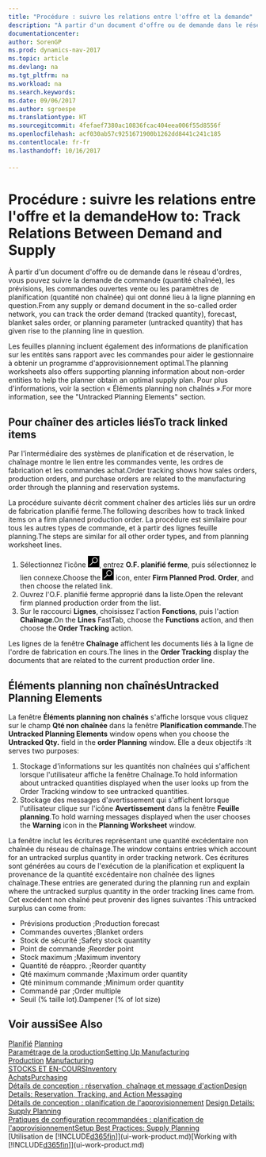 ```yaml
---
title: "Procédure : suivre les relations entre l'offre et la demande"
description: "À partir d'un document d'offre ou de demande dans le réseau d'ordres, vous pouvez suivre la demande de commande (quantité chaînée), les prévisions, les commandes ouvertes vente ou les paramètres de planification (quantité non chaînée) qui ont donné lieu à la ligne planning en question."
documentationcenter: 
author: SorenGP
ms.prod: dynamics-nav-2017
ms.topic: article
ms.devlang: na
ms.tgt_pltfrm: na
ms.workload: na
ms.search.keywords: 
ms.date: 09/06/2017
ms.author: sgroespe
ms.translationtype: HT
ms.sourcegitcommit: 4fefaef7380ac10836fcac404eea006f55d8556f
ms.openlocfilehash: acf030ab57c9251671900b1262dd8441c241c185
ms.contentlocale: fr-fr
ms.lasthandoff: 10/16/2017

---
```

# <a name="how-to-track-relations-between-demand-and-supply"></a><span data-ttu-id="09367-103">Procédure : suivre les relations entre l'offre et la demande</span><span class="sxs-lookup"><span data-stu-id="09367-103">How to: Track Relations Between Demand and Supply</span></span>
<span data-ttu-id="09367-104">À partir d'un document d'offre ou de demande dans le réseau d'ordres, vous pouvez suivre la demande de commande (quantité chaînée), les prévisions, les commandes ouvertes vente ou les paramètres de planification (quantité non chaînée) qui ont donné lieu à la ligne planning en question.</span><span class="sxs-lookup"><span data-stu-id="09367-104">From any supply or demand document in the so-called order network, you can track the order demand (tracked quantity), forecast, blanket sales order, or planning parameter (untracked quantity) that has given rise to the planning line in question.</span></span>

<span data-ttu-id="09367-105">Les feuilles planning incluent également des informations de planification sur les entités sans rapport avec les commandes pour aider le gestionnaire à obtenir un programme d'approvisionnement optimal.</span><span class="sxs-lookup"><span data-stu-id="09367-105">The planning worksheets also offers supporting planning information about non-order entities to help the planner obtain an optimal supply plan.</span></span> <span data-ttu-id="09367-106">Pour plus d'informations, voir la section « Éléments planning non chaînés ».</span><span class="sxs-lookup"><span data-stu-id="09367-106">For more information, see the "Untracked Planning Elements" section.</span></span>

## <a name="to-track-linked-items"></a><span data-ttu-id="09367-107">Pour chaîner des articles liés</span><span class="sxs-lookup"><span data-stu-id="09367-107">To track linked items</span></span>
<span data-ttu-id="09367-108">Par l'intermédiaire des systèmes de planification et de réservation, le chaînage montre le lien entre les commandes vente, les ordres de fabrication et les commandes achat.</span><span class="sxs-lookup"><span data-stu-id="09367-108">Order tracking shows how sales orders, production orders, and purchase orders are related to the manufacturing order through the planning and reservation systems.</span></span>

<span data-ttu-id="09367-109">La procédure suivante décrit comment chaîner des articles liés sur un ordre de fabrication planifié ferme.</span><span class="sxs-lookup"><span data-stu-id="09367-109">The following describes how to track linked items on a firm planned production order.</span></span> <span data-ttu-id="09367-110">La procédure est similaire pour tous les autres types de commande, et à partir des lignes feuille planning.</span><span class="sxs-lookup"><span data-stu-id="09367-110">The steps are similar for all other order types, and from planning worksheet lines.</span></span>

1. <span data-ttu-id="09367-111">Sélectionnez l'icône ![Page ou état pour la recherche](media/ui-search/search_small.png "Page ou état pour la recherche"), entrez **O.F. planifié ferme**, puis sélectionnez le lien connexe.</span><span class="sxs-lookup"><span data-stu-id="09367-111">Choose the ![Search for Page or Report](media/ui-search/search_small.png "Search for Page or Report icon") icon, enter **Firm Planned Prod. Order**, and then choose the related link.</span></span>
2. <span data-ttu-id="09367-112">Ouvrez l'O.F. planifié ferme approprié dans la liste.</span><span class="sxs-lookup"><span data-stu-id="09367-112">Open the relevant firm planned production order from the list.</span></span>
3. <span data-ttu-id="09367-113">Sur le raccourci **Lignes**, choisissez l'action **Fonctions**, puis l'action **Chaînage**.</span><span class="sxs-lookup"><span data-stu-id="09367-113">On the **Lines** FastTab, choose the **Functions** action, and then choose the **Order Tracking** action.</span></span>

<span data-ttu-id="09367-114">Les lignes de la fenêtre **Chaînage** affichent les documents liés à la ligne de l'ordre de fabrication en cours.</span><span class="sxs-lookup"><span data-stu-id="09367-114">The lines in the **Order Tracking** display the documents that are related to the current production order line.</span></span>

## <a name="untracked-planning-elements"></a><span data-ttu-id="09367-115">Éléments planning non chaînés</span><span class="sxs-lookup"><span data-stu-id="09367-115">Untracked Planning Elements</span></span>
<span data-ttu-id="09367-116">La fenêtre **Éléments planning non chaînés** s'affiche lorsque vous cliquez sur le champ **Qté non chaînée** dans la fenêtre **Planification commande**.</span><span class="sxs-lookup"><span data-stu-id="09367-116">The **Untracked Planning Elements** window opens when you choose the **Untracked Qty.** field in the **order Planning** window.</span></span> <span data-ttu-id="09367-117">Elle a deux objectifs :</span><span class="sxs-lookup"><span data-stu-id="09367-117">It serves two purposes:</span></span>

1. <span data-ttu-id="09367-118">Stockage d'informations sur les quantités non chaînées qui s'affichent lorsque l'utilisateur affiche la fenêtre Chaînage.</span><span class="sxs-lookup"><span data-stu-id="09367-118">To hold information about untracked quantities displayed when the user looks up from the Order Tracking window to see untracked quantities.</span></span>
2. <span data-ttu-id="09367-119">Stockage des messages d'avertissement qui s'affichent lorsque l'utilisateur clique sur l'icône **Avertissement** dans la fenêtre **Feuille planning**.</span><span class="sxs-lookup"><span data-stu-id="09367-119">To hold warning messages displayed when the user chooses the **Warning** icon in the **Planning Worksheet** window.</span></span>

<span data-ttu-id="09367-120">La fenêtre inclut les écritures représentant une quantité excédentaire non chaînée du réseau de chaînage.</span><span class="sxs-lookup"><span data-stu-id="09367-120">The window contains entries which account for an untracked surplus quantity in order tracking network.</span></span> <span data-ttu-id="09367-121">Ces écritures sont générées au cours de l'exécution de la planification et expliquent la provenance de la quantité excédentaire non chaînée des lignes chaînage.</span><span class="sxs-lookup"><span data-stu-id="09367-121">These entries are generated during the planning run and explain where the untracked surplus quantity in the order tracking lines came from.</span></span> <span data-ttu-id="09367-122">Cet excédent non chaîné peut provenir des lignes suivantes :</span><span class="sxs-lookup"><span data-stu-id="09367-122">This untracked surplus can come from:</span></span>

- <span data-ttu-id="09367-123">Prévisions production ;</span><span class="sxs-lookup"><span data-stu-id="09367-123">Production forecast</span></span>
- <span data-ttu-id="09367-124">Commandes ouvertes ;</span><span class="sxs-lookup"><span data-stu-id="09367-124">Blanket orders</span></span>
- <span data-ttu-id="09367-125">Stock de sécurité ;</span><span class="sxs-lookup"><span data-stu-id="09367-125">Safety stock quantity</span></span>
- <span data-ttu-id="09367-126">Point de commande ;</span><span class="sxs-lookup"><span data-stu-id="09367-126">Reorder point</span></span>
- <span data-ttu-id="09367-127">Stock maximum ;</span><span class="sxs-lookup"><span data-stu-id="09367-127">Maximum inventory</span></span>
- <span data-ttu-id="09367-128">Quantité de réappro. ;</span><span class="sxs-lookup"><span data-stu-id="09367-128">Reorder quantity</span></span>
- <span data-ttu-id="09367-129">Qté maximum commande ;</span><span class="sxs-lookup"><span data-stu-id="09367-129">Maximum order quantity</span></span>
- <span data-ttu-id="09367-130">Qté minimum commande ;</span><span class="sxs-lookup"><span data-stu-id="09367-130">Minimum order quantity</span></span>
- <span data-ttu-id="09367-131">Commandé par ;</span><span class="sxs-lookup"><span data-stu-id="09367-131">Order multiple</span></span>
- <span data-ttu-id="09367-132">Seuil (% taille lot).</span><span class="sxs-lookup"><span data-stu-id="09367-132">Dampener (% of lot size)</span></span>

## <a name="see-also"></a><span data-ttu-id="09367-133">Voir aussi</span><span class="sxs-lookup"><span data-stu-id="09367-133">See Also</span></span>  
<span data-ttu-id="09367-134">[Planifié](production-planning.md) </span><span class="sxs-lookup"><span data-stu-id="09367-134">[Planning](production-planning.md) </span></span>  
[<span data-ttu-id="09367-135">Paramétrage de la production</span><span class="sxs-lookup"><span data-stu-id="09367-135">Setting Up Manufacturing</span></span>](production-configure-production-processes.md)  
<span data-ttu-id="09367-136">[Production](production-manage-manufacturing.md)  </span><span class="sxs-lookup"><span data-stu-id="09367-136">[Manufacturing](production-manage-manufacturing.md)  </span></span>  
[<span data-ttu-id="09367-137">STOCKS ET EN-COURS</span><span class="sxs-lookup"><span data-stu-id="09367-137">Inventory</span></span>](inventory-manage-inventory.md)  
[<span data-ttu-id="09367-138">Achats</span><span class="sxs-lookup"><span data-stu-id="09367-138">Purchasing</span></span>](purchasing-manage-purchasing.md)  
[<span data-ttu-id="09367-139">Détails de conception : réservation, chaînage et message d'action</span><span class="sxs-lookup"><span data-stu-id="09367-139">Design Details: Reservation, Tracking, and Action Messaging</span></span>](design-details-reservation-order-tracking-and-action-messaging.md)  
<span data-ttu-id="09367-140">[Détails de conception : planification de l'approvisionnement](design-details-supply-planning.md) </span><span class="sxs-lookup"><span data-stu-id="09367-140">[Design Details: Supply Planning](design-details-supply-planning.md) </span></span>  
[<span data-ttu-id="09367-141">Pratiques de configuration recommandées : planification de l'approvisionnement</span><span class="sxs-lookup"><span data-stu-id="09367-141">Setup Best Practices: Supply Planning</span></span>](setup-best-practices-supply-planning.md)  
<span data-ttu-id="09367-142">[Utilisation de [!INCLUDE[d365fin](includes/d365fin_md.md)]](ui-work-product.md)</span><span class="sxs-lookup"><span data-stu-id="09367-142">[Working with [!INCLUDE[d365fin](includes/d365fin_md.md)]](ui-work-product.md)</span></span>


